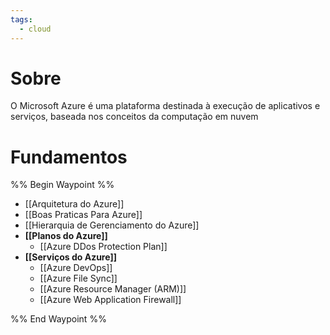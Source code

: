 ```yaml
---
tags:
  - cloud
---
```


# Sobre
O Microsoft Azure é uma plataforma destinada à execução de aplicativos e serviços, baseada nos conceitos da computação em nuvem
# Fundamentos

%% Begin Waypoint %%
- [[Arquitetura do Azure]]
- [[Boas Praticas Para Azure]]
- [[Hierarquia de Gerenciamento do Azure]]
- **[[Planos do Azure]]**
	- [[Azure DDos Protection Plan]]
- **[[Serviços do Azure]]**
	- [[Azure DevOps]]
	- [[Azure File Sync]]
	- [[Azure Resource Manager (ARM)]]
	- [[Azure Web Application Firewall]]

%% End Waypoint %%